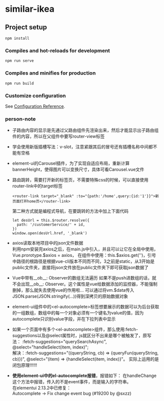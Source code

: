 # similar-ikea

## Project setup
```
npm install
```

### Compiles and hot-reloads for development
```
npm run serve
```

### Compiles and minifies for production
```
npm run build
```

### Customize configuration
See [Configuration Reference](https://cli.vuejs.org/config/).


### person-note
* 子路由内容的显示是先通过父路由组件先渲染出来，然后才能显示出子路由组件的内容，所以在父组件中要写router-view标签
* 学会使用新版插槽写法：v-slot，注意紧跟其后的冒号还有插槽名称中间都不能有空格
* element-ui的Carousel插件，为了实现自适应布局，重新计算bannerHeight，使得图片可以变换尺寸，具体可看Carousel.vue文件
* 路由跳转，需要打开新的标签页，不需要特殊css的时候，可以直接使用router-link中的target标签
  ```
  <router-link target="_blank" :to="{path:'/home',query:{id:'1'}}">新页面打开home页</router-link>
  ```
  第二种方式就是编程式导航，在要跳转的方法中加上下面代码
  ```
  let desUrl = this.$router.resolve({
    path: '/customerService/' + id,
  })
  window.open(desUrl.href, '_blank')
  ```
* axios读取本地项目中的json文件数据  
  利用npm安装完axios之后，在main.js中引入，并且可以让它在全局中使用，Vue.prorotype.\$axios = axios，
  在组件中使用：this.$axios.get('')，引号中路径的根路径是根据vue-cli版本不同而不同，3之前是static，从3开始是public文件夹，直接将json文件放在public文件夹下即可获取json数据了
* Vue中带有__ob__: Observer的数组无法遍历
  如果不是push进数组的话，就不会出现__ob__: Observer。这个属性是vue给数据添加的监控器，不能强制删掉，那么就失去使用vue的作用啦...
  可以通过将vm.$data传入JSON.parse(JSON.stringify(...))得到深拷贝的原始数据对象
* element-ui组件中的\<el-autocomplete>标签想要展示的数据可以为后台获取的一组数组，数组中的每一个对象必须有一个键名为value的值，因为autocomplete只识别value字段，并在下拉列表中显示
* 如果一个页面中有多个\<el-autocomplete>组件，那么使用:fetch-suggestions以及@select属性时，js就区分不出来是哪个被触发了，原写法： :fetch-suggestions="querySearchAsync", @select="handleSelect(item, index)";   
  解决：:fetch-suggestions="((queryString, cb) => {queryFun(queryString, cb)})", @select="(item) => {handleSelect(item, index)}"。 实际上运用的是闭包原理!!!!!!
  
* **使用element-ui中的el-autocomplete报错**，报错如下：
在handleChange这个方法中报错，传入的不是event事件，而是输入的字符串。     
在elementui 2.13.2中已修复：  
Autocomplete -> Fix change event bug (#19200 by @sxzz)
